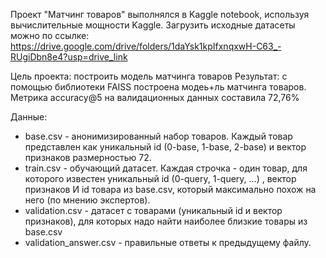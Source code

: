Проект "Матчинг товаров" выполнялся в Kaggle notebook, используя вычислительные мощности Kaggle.
Загрузить исходные датасеты можно по ссылке: https://drive.google.com/drive/folders/1daYsk1kpIfxnqxwH-C63_-RUgiDbn8e4?usp=drive_link

Цель проекта: построить модель матчинга товаров
Результат: с помощью библиотеки FAISS построена модеь+ль матчинга товаров. Метрика accuracy@5 на валидационных данных составила 72,76%

Данные:
* base.csv - анонимизированный набор товаров. Каждый товар представлен как уникальный id (0-base, 1-base, 2-base) и вектор признаков размерностью 72.
* train.csv - обучающий датасет. Каждая строчка - один товар, для которого известен уникальный id (0-query, 1-query, …) , вектор признаков И id товара из base.csv, который максимально похож на него (по мнению экспертов).
* validation.csv - датасет с товарами (уникальный id и вектор признаков), для которых надо найти наиболее близкие товары из base.csv
* validation_answer.csv - правильные ответы к предыдущему файлу.
